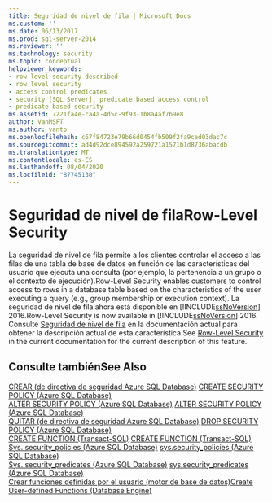```yaml
---
title: Seguridad de nivel de fila | Microsoft Docs
ms.custom: ''
ms.date: 06/13/2017
ms.prod: sql-server-2014
ms.reviewer: ''
ms.technology: security
ms.topic: conceptual
helpviewer_keywords:
- row level security described
- row level security
- access control predicates
- security [SQL Server], predicate based access control
- predicate based security
ms.assetid: 7221fa4e-ca4a-4d5c-9f93-1b8a4af7b9e8
author: VanMSFT
ms.author: vanto
ms.openlocfilehash: c67f84723e79b66d0454fb509f2fa9ced03dac7c
ms.sourcegitcommit: ad4d92dce894592a259721a1571b1d8736abacdb
ms.translationtype: MT
ms.contentlocale: es-ES
ms.lasthandoff: 08/04/2020
ms.locfileid: "87745130"
---
```

# <a name="row-level-security"></a><span data-ttu-id="a570d-102">Seguridad de nivel de fila</span><span class="sxs-lookup"><span data-stu-id="a570d-102">Row-Level Security</span></span>
  <span data-ttu-id="a570d-103">La seguridad de nivel de fila permite a los clientes controlar el acceso a las filas de una tabla de base de datos en función de las características del usuario que ejecuta una consulta (por ejemplo, la pertenencia a un grupo o el contexto de ejecución).</span><span class="sxs-lookup"><span data-stu-id="a570d-103">Row-Level Security enables customers to control access to rows in a database table based on the characteristics of the user executing a query (e.g., group membership or execution context).</span></span> <span data-ttu-id="a570d-104">La seguridad de nivel de fila ahora está disponible en [!INCLUDE[ssNoVersion](../../includes/ssnoversion-md.md)] 2016.</span><span class="sxs-lookup"><span data-stu-id="a570d-104">Row-Level Security is now available in [!INCLUDE[ssNoVersion](../../includes/ssnoversion-md.md)] 2016.</span></span> <span data-ttu-id="a570d-105">Consulte [Seguridad de nivel de fila](https://msdn.microsoft.com/library/dn765131.aspx) en la documentación actual para obtener la descripción actual de esta característica.</span><span class="sxs-lookup"><span data-stu-id="a570d-105">See [Row-Level Security](https://msdn.microsoft.com/library/dn765131.aspx) in the current documentation for the current description of this feature.</span></span>  
  
## <a name="see-also"></a><span data-ttu-id="a570d-106">Consulte también</span><span class="sxs-lookup"><span data-stu-id="a570d-106">See Also</span></span>  
 <span data-ttu-id="a570d-107">[CREAR &#40;de directiva de seguridad Azure SQL Database&#41;](/sql/t-sql/statements/create-security-policy-transact-sql) </span><span class="sxs-lookup"><span data-stu-id="a570d-107">[CREATE SECURITY POLICY &#40;Azure SQL Database&#41;](/sql/t-sql/statements/create-security-policy-transact-sql) </span></span>  
 <span data-ttu-id="a570d-108">[ALTER SECURITY POLICY &#40;Azure SQL Database&#41;](/sql/t-sql/statements/alter-security-policy-transact-sql) </span><span class="sxs-lookup"><span data-stu-id="a570d-108">[ALTER SECURITY POLICY &#40;Azure SQL Database&#41;](/sql/t-sql/statements/alter-security-policy-transact-sql) </span></span>  
 <span data-ttu-id="a570d-109">[QUITAR &#40;de directiva de seguridad Azure SQL Database&#41;](/sql/t-sql/statements/drop-security-policy-transact-sql) </span><span class="sxs-lookup"><span data-stu-id="a570d-109">[DROP SECURITY POLICY &#40;Azure SQL Database&#41;](/sql/t-sql/statements/drop-security-policy-transact-sql) </span></span>  
 <span data-ttu-id="a570d-110">[CREATE FUNCTION &#40;Transact-SQL&#41;](/sql/t-sql/statements/create-function-transact-sql) </span><span class="sxs-lookup"><span data-stu-id="a570d-110">[CREATE FUNCTION &#40;Transact-SQL&#41;](/sql/t-sql/statements/create-function-transact-sql) </span></span>  
 <span data-ttu-id="a570d-111">[Sys. security_policies &#40;Azure SQL Database&#41;](/sql/relational-databases/system-catalog-views/sys-security-policies-transact-sql) </span><span class="sxs-lookup"><span data-stu-id="a570d-111">[sys.security_policies &#40;Azure SQL Database&#41;](/sql/relational-databases/system-catalog-views/sys-security-policies-transact-sql) </span></span>  
 <span data-ttu-id="a570d-112">[Sys. security_predicates &#40;Azure SQL Database&#41;](/sql/relational-databases/system-catalog-views/sys-security-predicates-transact-sql) </span><span class="sxs-lookup"><span data-stu-id="a570d-112">[sys.security_predicates &#40;Azure SQL Database&#41;](/sql/relational-databases/system-catalog-views/sys-security-predicates-transact-sql) </span></span>  
 [<span data-ttu-id="a570d-113">Crear funciones definidas por el usuario &#40;motor de base de datos&#41;</span><span class="sxs-lookup"><span data-stu-id="a570d-113">Create User-defined Functions &#40;Database Engine&#41;</span></span>](../user-defined-functions/create-user-defined-functions-database-engine.md)  
  
  

